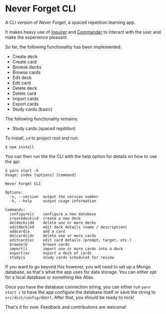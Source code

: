 # Never Forget CLI

A CLI version of *Never Forget*, a spaced repetition learning app. 

It makes heavy use of [Inquirer](https://github.com/SBoudrias/Inquirer.js) and [Commander](https://github.com/tj/commander.js) to interact with the user and make the experience pleasant.

So far, the following functionality has been implemented:
* Create deck
* Create card
* Browse decks
* Browse cards
* Edit deck
* Edit card
* Delete deck
* Delete card
* Import cards
* Export cards
* Study cards (basic)

The following functionality remains:
* Study cards (spaced repitition)

To install, `cd` to project root and run:
```
$ npm install
```

You can then run the the CLI with the help option for details on how to use the api:
```
$ yarn start -h
Usage: index [options] [command]

Never Forget CLI

Options:
  -v, --version  output the version number
  -h, --help     output usage information

Commands:
  configure|c    configure a new database
  createdeck|cd  create a new deck
  deldecks|dd    delete one or more decks
  editdeck|ed    edit deck details (name / description)
  addcard|a      add a card
  delcards|dc    delete one or more cards
  editcard|ec    edit card details (prompt, target, etc.)
  browse|b       browse cards
  import|i       import one or more cards into a deck
  export|ex      export a deck of cards
  study|s        study cards scheduled for review
```
If you want to go beyond this however, you will need to set up a Mongo database, as that's what the app uses for data storage. You can either opt for a local database or something like Atlas. 

Once you have the database connection string, you can either run `yarn start c` to have the app configure the database itself or save the string to `src/dist/config/dbUrl`. After that, you should be ready to rock!

That's it for now. Feedback and contributions are welcome!